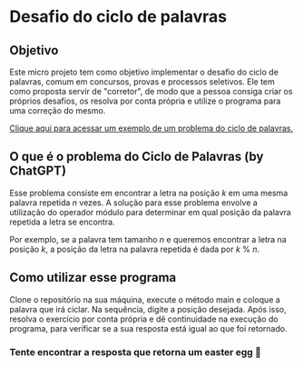 # Desafio do ciclo de palavras

## Objetivo
Este micro projeto tem como objetivo implementar o desafio do ciclo de palavras, comum em concursos, 
provas e processos seletivos. Ele tem como proposta servir de "corretor", de modo que a pessoa consiga
criar os próprios desafios, os resolva por conta própria e utilize o programa para uma correção do mesmo.

<a href="https://www.youtube.com/watch?v=75MdLJI2_g8" target="_blank">Clique aqui para acessar um exemplo de um problema do ciclo de palavras.</a> 

## O que é o problema do Ciclo de Palavras (by ChatGPT)

Esse problema consiste em encontrar a letra na posição _k_ em uma mesma palavra repetida _n_ vezes. 
A solução para esse problema envolve a utilização do operador módulo para determinar em qual posição 
da palavra repetida a letra se encontra. 

Por exemplo, se a palavra tem tamanho _n_ e queremos encontrar a letra na posição _k_, a posição da letra na 
palavra repetida é dada por _k_ % _n_. 

## Como utilizar esse programa

Clone o repositório na sua máquina, execute o método main e coloque a palavra que irá ciclar. Na sequência,
digite a posição desejada. Após isso, resolva o exercício por conta própria e dê continuidade na execução
do programa, para verificar se a sua resposta está igual ao que foi retornado.

### Tente encontrar a resposta que retorna um easter egg 🖖
